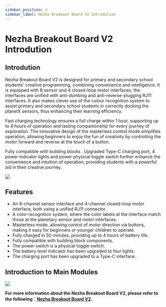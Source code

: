 ```yaml
---
sidebar_position: 1
sidebar_label: Nezha Breakout Board V2 Introdution
---
```


# Nezha Breakout Board V2 Introdution

## Introdution

Nezha Breakout Board V2 is designed for primary and secondary school students' creative programming, combining convenience and intelligence. It is equipped with 8 sensor and 4 closed-loop motor interfaces, the interfaces are unified with anti-dumbing and anti-reverse-plugging RJ11 interfaces. It also makes clever use of the colour recognition system to assist primary and secondary school students in correctly docking the planetX sensors, thus enhancing their learning efficiency.

Fast charging technology ensures a full charge within 1 hour, supporting up to 4 hours of operation and lasting companionship for every journey of exploration. The innovative design of the masterless control mode simplifies operation, allowing beginners to enjoy the fun of creativity by controlling the motor forward and reverse at the touch of a button.

Fully compatible with building blocks . Upgraded Type-C charging port, 4 power indicator lights and power physical toggle switch further enhance the convenience and intuition of operation, providing students with a powerful aid in their creative journey.

![](https://wiki-media-ef.oss-cn-hongkong.aliyuncs.com/docs/microbit/building-blocks/microbit-space-science-kit/images/microbit-space-science-kit-introduction-04.png)

## Features

-  An 8-channel sensor interface and 4-channel closed-loop motor interface, both using a unified RJ11 connector.
-  A color recognition system, where the color labels at the interface match those at the planetary sensor and motor interfaces.
-  Masterless mode, allowing control of motor direction via buttons, making it easy for beginners or younger children to operate.
-  Fully charged in 50 minutes, providing up to 4 hours of battery life.
-  Fully compatible with building block components.
-  The power switch is a physical toggle switch.
-  The battery level indicator has been upgraded to four lights.
-  The charging port has been upgraded to a Type-C interface.

## Introduction to Main Modules

![](https://wiki-media-ef.oss-cn-hongkong.aliyuncs.com/docs/microbit/building-blocks/microbit-space-science-kit/images/microbit-space-science-kit-nezha201.png)



**For more information about the Nezha Breakout Board V2, please refer to the following：[Nezha Breakout Board V2](https://wiki.elecfreaks.com/en/microbit/expansion-board/nezha-v2/).**
